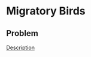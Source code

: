 # Migratory Birds

## Problem

[Description](https://www.hackerrank.com/challenges/migratory-birds/problem)

